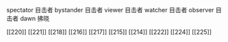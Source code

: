 




spectator 目击者
bystander 目击者
viewer 目击者
watcher 目击者
observer 目击者
dawn 拂晓

[[220]]
[[221]]
[[218]]
[[216]]
[[217]]
[[215]]
[[214]]
[[222]]
[[224]]
[[225]]